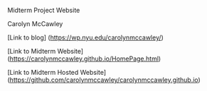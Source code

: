 Midterm Project Website 

Carolyn McCawley

[Link to blog] (https://wp.nyu.edu/carolynmccawley/)

[Link to Midterm Website] (https://carolynmccawley.github.io/HomePage.html)

[Link to Midterm Hosted Website] (https://github.com/carolynmccawley/carolynmccawley.github.io)


